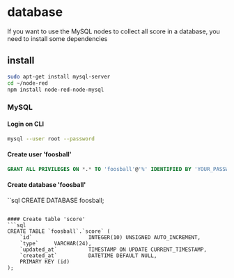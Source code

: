 # database

If you want to use the MySQL nodes to collect all score in a database,
you need to install some dependencies

## install
```bash
sudo apt-get install mysql-server
cd ~/node-red
npm install node-red-node-mysql
```


### MySQL
#### Login on CLI
```bash
mysql --user root --password
```
#### Create user 'foosball'
```sql
GRANT ALL PRIVILEGES ON *.* TO 'foosball'@'%' IDENTIFIED BY 'YOUR_PASSWORD' WITH GRANT OPTION;
```

#### Create database 'foosball'
``sql
CREATE DATABASE foosball;
```

#### Create table 'score'
```sql
CREATE TABLE `foosball`.`score` (
	`id`                  INTEGER(10) UNSIGNED AUTO_INCREMENT,
	`type`     VARCHAR(24),
	`updated_at`          TIMESTAMP ON UPDATE CURRENT_TIMESTAMP,
	`created_at`          DATETIME DEFAULT NULL,
	PRIMARY KEY (id)
);
```
